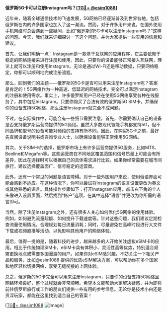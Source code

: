 **俄罗斯5G卡可以注册Instagram吗？[[TG💪+ @esim1088](https://t.me/s/esim1088)]**

近年来，随着全球通信技术的飞速发展，5G网络已经逐渐普及到世界各地，包括俄罗斯在内的许多国家也加入了这一潮流。然而，对于许多用户来说，在国外使用手机网络时总会遇到一些疑问，比如“俄罗斯的5G卡可以注册Instagram吗？”这样的问题。今天，我们就来详细探讨一下这个问题，并为大家提供一些实用的信息和建议。

首先，让我们明确一点：Instagram是一款基于互联网的应用程序，它主要依赖于稳定的网络连接来进行注册和使用。因此，只要你的设备能够正常接入互联网，理论上就可以注册和使用Instagram。无论是通过Wi-Fi还是移动数据，只要网络稳定，你都可以顺利地完成注册流程。

那么，回到我们的主题——俄罗斯的5G卡是否可以用来注册Instagram呢？答案是肯定的！5G网络作为一种高速、低延迟的网络技术，完全可以满足Instagram的注册和使用需求。事实上，许多俄罗斯用户已经在使用5G网络享受各种在线服务了，其中包括Instagram。只要你购买了合法有效的俄罗斯5G SIM卡，并确保你的设备支持5G网络，那么注册Instagram就完全不成问题。

不过，在实际操作中，可能会有一些细节需要注意。首先，你需要确认自己的设备是否支持俄罗斯运营商提供的5G频段。虽然大多数现代智能手机都支持5G，但不同品牌和型号的设备可能对频段的支持有所不同。因此，在购买5G卡之前，最好先查阅设备说明书或咨询专业人士，以确保设备能够正常使用5G网络。

其次，关于SIM卡的选择，俄罗斯市场上有许多运营商提供5G服务，比如MTS、Beeline和Megafon等。这些运营商在不同地区覆盖范围和信号质量上可能会有所差异，因此在选择时可以根据自己的具体需求进行比较。如果你经常需要在城市间旅行，建议选择覆盖面广、信号稳定的运营商。

此外，还有一个常见的问题是语言障碍。对于一些外国用户来说，使用俄语界面可能会感到不适应。在这种情况下，你可以尝试将Instagram的语言设置更改为英文或其他熟悉的语言。具体操作步骤如下：打开Instagram应用，点击右下角的个人头像进入设置页面，然后找到“帐户”选项，在其中选择“语言”并更改为你所需的语言即可。

当然，除了注册Instagram之外，还有很多人关心如何优化5G网络的使用体验。例如，如何避免流量超额、如何提升下载速度等。针对这些问题，我们建议定期检查流量使用情况，合理规划每日流量消耗；同时，尽量避免在高峰时段进行大文件下载或视频直播等活动，以免影响其他用户的网络体验。

最后，值得一提的是，随着科技的进步，越来越多的人开始关注虚拟eSIM卡的应用。相比于传统物理SIM卡，eSIM卡具有体积小、灵活性高等优势，特别适合频繁更换地点或需要多国漫游的用户。如果你对eSIM感兴趣，不妨关注一下相关产品和服务，比如@esim1088 提供的优质eSIM解决方案，可以帮助你在多个国家和地区轻松切换网络，享受无缝衔接的上网体验。

总之，俄罗斯的5G卡完全可以用来注册Instagram，只要你的设备支持5G网络且网络环境良好，整个过程就会非常顺畅。希望本文能帮助大家解决疑惑，并为即将前往俄罗斯旅行或工作的朋友们提供一些有用的参考信息。无论你是技术小白还是资深玩家，都能在这里找到适合自己的答案！

[[TG💪+ @esim1088](https://t.me/s/esim1088) ![Image](https://i.postimg.cc/4NQfJmqS/Snipaste-2025-05-13-00-14-12.png)]